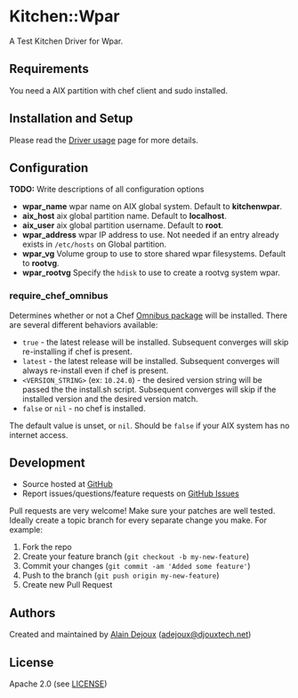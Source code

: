 # <a name="title"></a> Kitchen::Wpar

A Test Kitchen Driver for Wpar.

## <a name="requirements"></a> Requirements

You need a AIX partition with chef client and sudo installed.

## <a name="installation"></a> Installation and Setup

Please read the [Driver usage][driver_usage] page for more details.

## <a name="config"></a> Configuration

**TODO:** Write descriptions of all configuration options
* **wpar_name**     wpar name on AIX global system. Default to **kitchenwpar**.
* **aix_host**	    aix global partition name. Default to **localhost**.
* **aix_user**	    aix global partition username. Default to **root**.
* **wpar_address**	wpar IP address to use. Not needed if an entry already exists in `/etc/hosts` on Global partition.
* **wpar_vg**	      Volume group to use to store shared wpar filesystems. Default to **rootvg**.
* **wpar_rootvg**	  Specify the `hdisk` to use to create a rootvg system wpar.


### <a name="config-require-chef-omnibus"></a> require\_chef\_omnibus

Determines whether or not a Chef [Omnibus package][chef_omnibus_dl] will be
installed. There are several different behaviors available:

* `true` - the latest release will be installed. Subsequent converges
  will skip re-installing if chef is present.
* `latest` - the latest release will be installed. Subsequent converges
  will always re-install even if chef is present.
* `<VERSION_STRING>` (ex: `10.24.0`) - the desired version string will
  be passed the the install.sh script. Subsequent converges will skip if
  the installed version and the desired version match.
* `false` or `nil` - no chef is installed.

The default value is unset, or `nil`.
Should be `false` if your AIX system has no internet access.

## <a name="development"></a> Development

* Source hosted at [GitHub][repo]
* Report issues/questions/feature requests on [GitHub Issues][issues]

Pull requests are very welcome! Make sure your patches are well tested.
Ideally create a topic branch for every separate change you make. For
example:

1. Fork the repo
2. Create your feature branch (`git checkout -b my-new-feature`)
3. Commit your changes (`git commit -am 'Added some feature'`)
4. Push to the branch (`git push origin my-new-feature`)
5. Create new Pull Request

## <a name="authors"></a> Authors

Created and maintained by [Alain Dejoux][author] (<adejoux@djouxtech.net>)

## <a name="license"></a> License

Apache 2.0 (see [LICENSE][license])


[author]:           https://github.com/adejoux
[issues]:           https://github.com/adejoux/kitchen-wpar/issues
[license]:          https://github.com/adejoux/kitchen-wpar/blob/master/LICENSE
[repo]:             https://github.com/adejoux/kitchen-wpar
[driver_usage]:     https://docs.chef.io/kitchen.html#drivers
[chef_omnibus_dl]:  http://www.chef.io/chef/install/
